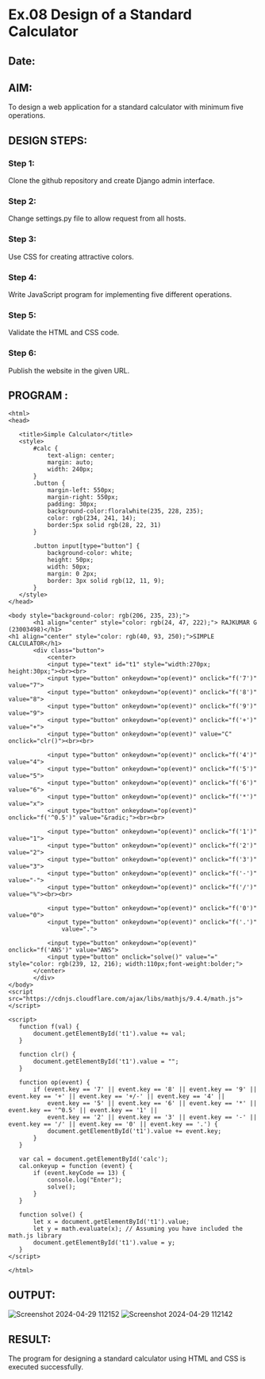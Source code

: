 # Ex.08 Design of a Standard Calculator
## Date:

## AIM:
To design a web application for a standard calculator with minimum five operations.

## DESIGN STEPS:

### Step 1:
Clone the github repository and create Django admin interface.

### Step 2:
Change settings.py file to allow request from all hosts.

### Step 3:
Use CSS for creating attractive colors.

### Step 4:
Write JavaScript program for implementing five different operations.

### Step 5:
Validate the HTML and CSS code.

### Step 6:
Publish the website in the given URL.

## PROGRAM :
```
<html>
<head>

   <title>Simple Calculator</title>
   <style>
       #calc {
           text-align: center;
           margin: auto;
           width: 240px;
       }
       .button {
           margin-left: 550px;
           margin-right: 550px;
           padding: 30px;
           background-color:floralwhite(235, 228, 235);
           color: rgb(234, 241, 14);
           border:5px solid rgb(28, 22, 31)
       }

       .button input[type="button"] {
           background-color: white;
           height: 50px;
           width: 50px;
           margin: 0 2px;
           border: 3px solid rgb(12, 11, 9);
       }
   </style>
</head>

<body style="background-color: rgb(206, 235, 23);">
       <h1 align="center" style="color: rgb(24, 47, 222);"> RAJKUMAR G (23003498)</h1>
<h1 align="center" style="color: rgb(40, 93, 250);">SIMPLE CALCULATOR</h1>
       <div class="button">
           <center>
           <input type="text" id="t1" style="width:270px; height:30px;"><br><br>
           <input type="button" onkeydown="op(event)" onclick="f('7')" value="7">
           <input type="button" onkeydown="op(event)" onclick="f('8')" value="8">
           <input type="button" onkeydown="op(event)" onclick="f('9')" value="9">
           <input type="button" onkeydown="op(event)" onclick="f('+')" value="+">
           <input type="button" onkeydown="op(event)" value="C"  onclick="clr()"><br><br>

           <input type="button" onkeydown="op(event)" onclick="f('4')" value="4">
           <input type="button" onkeydown="op(event)" onclick="f('5')" value="5">
           <input type="button" onkeydown="op(event)" onclick="f('6')" value="6">
           <input type="button" onkeydown="op(event)" onclick="f('*')" value="x">
           <input type="button" onkeydown="op(event)" onclick="f('^0.5')" value="&radic;"><br><br>
   
           <input type="button" onkeydown="op(event)" onclick="f('1')" value="1">
           <input type="button" onkeydown="op(event)" onclick="f('2')" value="2">
           <input type="button" onkeydown="op(event)" onclick="f('3')" value="3">
           <input type="button" onkeydown="op(event)" onclick="f('-')" value="-">
           <input type="button" onkeydown="op(event)" onclick="f('/')" value="%"><br><br>
       
           <input type="button" onkeydown="op(event)" onclick="f('0')" value="0">
           <input type="button" onkeydown="op(event)" onclick="f('.')"
               value=".">
           
           <input type="button" onkeydown="op(event)" onclick="f('ANS')" value="ANS">
           <input type="button" onclick="solve()" value="=" style="color: rgb(239, 12, 216); width:110px;font-weight:bolder;">
       </center>
       </div>
</body>
<script src="https://cdnjs.cloudflare.com/ajax/libs/mathjs/9.4.4/math.js"></script>

<script>
   function f(val) {
       document.getElementById('t1').value += val;
   }

   function clr() {
       document.getElementById('t1').value = "";
   }

   function op(event) {
       if (event.key == '7' || event.key == '8' || event.key == '9' || event.key == '+' || event.key == '+/-' || event.key == '4' ||
           event.key == '5' || event.key == '6' || event.key == '*' || event.key == '^0.5' || event.key == '1' ||
           event.key == '2' || event.key == '3' || event.key == '-' || event.key == '/' || event.key == '0' || event.key == '.') {
           document.getElementById('t1').value += event.key;
       }
   }

   var cal = document.getElementById('calc');
   cal.onkeyup = function (event) {
       if (event.keyCode == 13) {
           console.log("Enter");
           solve();
       }
   }

   function solve() {
       let x = document.getElementById('t1').value;
       let y = math.evaluate(x); // Assuming you have included the math.js library
       document.getElementById('t1').value = y;
   }
</script>

</html>
```
## OUTPUT:
![Screenshot 2024-04-29 112152](https://github.com/selvasachein/Calc/assets/144980101/dae8b5db-5448-472c-8e1e-0803b4789fbe)
![Screenshot 2024-04-29 112142](https://github.com/selvasachein/Calc/assets/144980101/58cbc80b-dda8-4d0c-9184-b3f57c0b40e2)

## RESULT:
The program for designing a standard calculator using HTML and CSS is executed successfully.
